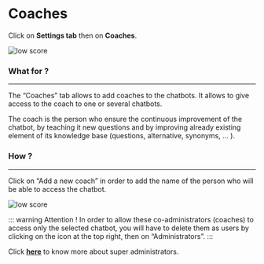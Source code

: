 # Coaches

Click on **Settings tab** then on **Coaches**.

<div class="image_center">
  <img :src="$withBase('/assets/img/en/settings/coach1.png')" alt="low score">
</div>


### What for ?
---

The “Coaches” tab allows to add coaches to the chatbots. It allows to give
access to the coach to one or several chatbots.

The coach is the person who ensure the continuous improvement of the chatbot, by
teaching it new questions and by improving already existing element of its
knowledge base (questions, alternative, synonyms, … ).

### How ?
---

Click on “Add a new coach” in order to add the name of the person who will be
able to access the chatbot.

<div class="image_center">
  <img :src="$withBase('/assets/img/en/settings/coach2.png')" alt="low score">
</div>

::: warning Attention !
In order to allow these co-administrators (coaches) to access only the
selected chatbot, you will have to delete them as users by clicking on the icon
at the top right, then on “Administrators”.
:::

Click [**here**](/en/articles/licence_administrators) to know more about super administrators.

